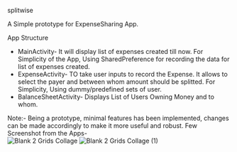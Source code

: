 splitwise

A Simple prototype for ExpenseSharing App.

App Structure

- MainActivity- It will display list of expenses created till now. 
   For Simplicity of the App, Using SharedPreference for recording the data for list of expenses created.
- ExpenseActivity- TO take user inputs to record the Expense.  It allows to select the payer and between whom amount should be splitted.
   For Simplicity, Using dummy/predefined sets of user. 
- BalanceSheetActivity- Displays List of Users Owning Money and to whom.

Note:- Being a prototype, minimal features has been implemented, changes can be made accordingly to make it more useful and robust.
Few Screenshot from the Apps-  
![Blank 2 Grids Collage](https://user-images.githubusercontent.com/74445948/235316061-c50d4a24-2321-4e68-85f3-9584d0711a5f.png)
![Blank 2 Grids Collage (1)](https://user-images.githubusercontent.com/74445948/235316065-b9743373-1a87-40d0-a509-a81ea263a5a5.png)


